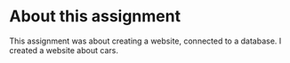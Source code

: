 # About this assignment
This assignment was about creating a website, connected to a database. I created a website about cars.